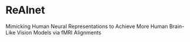 # ReAlnet
Mimicking Human Neural Representations to Achieve More Human Brain-Like Vision Models via fMRI Alignments
